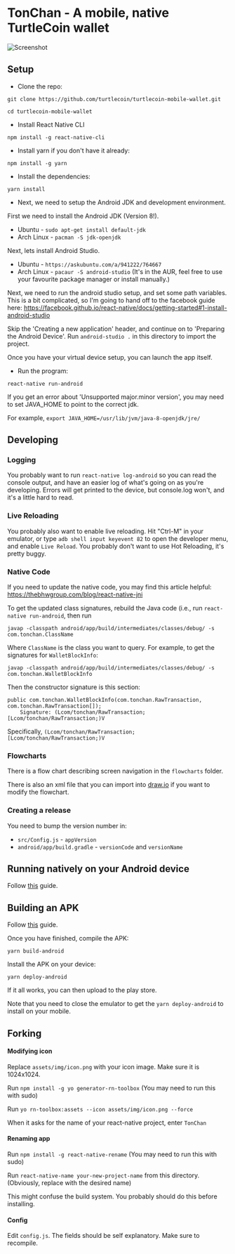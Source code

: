 # TonChan - A mobile, native TurtleCoin wallet

![Screenshot](https://i.imgur.com/MbZxkdu.png)

## Setup

* Clone the repo:

`git clone https://github.com/turtlecoin/turtlecoin-mobile-wallet.git`

`cd turtlecoin-mobile-wallet`

* Install React Native CLI

`npm install -g react-native-cli`

* Install yarn if you don't have it already:

`npm install -g yarn`

* Install the dependencies:

`yarn install`

* Next, we need to setup the Android JDK and development environment.

First we need to install the Android JDK (Version 8!).

* Ubuntu - `sudo apt-get install default-jdk`
* Arch Linux - `pacman -S jdk-openjdk`

Next, lets install Android Studio.

* Ubuntu - `https://askubuntu.com/a/941222/764667`
* Arch Linux - `pacaur -S android-studio` (It's in the AUR, feel free to use your favourite package manager or install manually.)

Next, we need to run the android studio setup, and set some path variables. This is a bit complicated, so I'm going to hand off to the facebook guide here: https://facebook.github.io/react-native/docs/getting-started#1-install-android-studio

Skip the 'Creating a new application' header, and continue on to 'Preparing the Android Device'. Run `android-studio .` in this directory to import the project.

Once you have your virtual device setup, you can launch the app itself.

* Run the program:

`react-native run-android`

If you get an error about 'Unsupported major.minor version', you may need to set JAVA_HOME to point to the correct jdk.

For example, `export JAVA_HOME=/usr/lib/jvm/java-8-openjdk/jre/`

## Developing

### Logging

You probably want to run `react-native log-android` so you can read the console output, and have an easier log of what's going on as you're developing. Errors will get printed to the device, but console.log won't, and it's a little hard to read.


### Live Reloading

You probably also want to enable live reloading. Hit "Ctrl-M" in your emulator, or type `adb shell input keyevent 82` to open the developer menu, and enable `Live Reload`. You probably don't want to use Hot Reloading, it's pretty buggy.

### Native Code

If you need to update the native code, you may find this article helpful: https://thebhwgroup.com/blog/react-native-jni

To get the updated class signatures, rebuild the Java code (i.e., run `react-native run-android`, then run 

```
javap -classpath android/app/build/intermediates/classes/debug/ -s com.tonchan.ClassName
```

Where `ClassName` is the class you want to query. For example, to get the signatures for `WalletBlockInfo`:

```
javap -classpath android/app/build/intermediates/classes/debug/ -s com.tonchan.WalletBlockInfo
```

Then the constructor signature is this section:

```
public com.tonchan.WalletBlockInfo(com.tonchan.RawTransaction, com.tonchan.RawTransaction[]);
    Signature: (Lcom/tonchan/RawTransaction;[Lcom/tonchan/RawTransaction;)V
```

Specifically, `(Lcom/tonchan/RawTransaction;[Lcom/tonchan/RawTransaction;)V`

### Flowcharts

There is a flow chart describing screen navigation in the `flowcharts` folder.

There is also an xml file that you can import into [draw.io](https://draw.io) if you want to modify the flowchart.

### Creating a release

You need to bump the version number in:

* `src/Config.js` - `appVersion`
* `android/app/build.gradle` - `versionCode` and `versionName`

## Running natively on your Android device

Follow [this](https://facebook.github.io/react-native/docs/running-on-device.html) guide.

## Building an APK

Follow [this](https://facebook.github.io/react-native/docs/signed-apk-android.html) guide.

Once you have finished, compile the APK:

`yarn build-android`

Install the APK on your device:

`yarn deploy-android`

If it all works, you can then upload to the play store.

Note that you need to close the emulator to get the `yarn deploy-android` to install on your mobile.

## Forking

#### Modifying icon

Replace `assets/img/icon.png` with your icon image. Make sure it is 1024x1024.

Run `npm install -g yo generator-rn-toolbox` (You may need to run this with sudo)

Run `yo rn-toolbox:assets --icon assets/img/icon.png --force`

When it asks for the name of your react-native project, enter `TonChan`

#### Renaming app

Run `npm install -g react-native-rename` (You may need to run this with sudo)

Run `react-native-name your-new-project-name` from this directory. (Obviously, replace with the desired name)

This might confuse the build system. You probably should do this before installing.

#### Config

Edit `config.js`. The fields should be self explanatory. Make sure to recompile.
